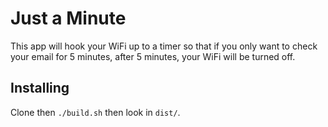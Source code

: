 # Just a Minute

This app will hook your WiFi up to a timer so that if you only want to check your email for 5 minutes, after 5 minutes, your WiFi will be turned off.

## Installing

Clone then `./build.sh` then look in `dist/`.